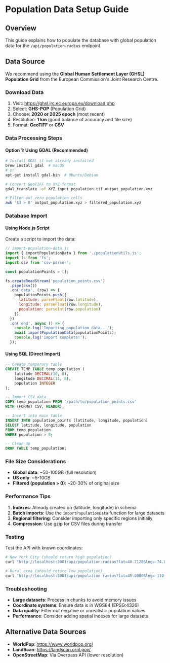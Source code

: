 # Population Data Setup Guide

## Overview
This guide explains how to populate the database with global population data for the `/api/population-radius` endpoint.

## Data Source
We recommend using the **Global Human Settlement Layer (GHSL) Population Grid** from the European Commission's Joint Research Centre.

### Download Data
1. Visit: https://ghsl.jrc.ec.europa.eu/download.php
2. Select: **GHS-POP** (Population Grid)
3. Choose: **2020 or 2025 epoch** (most recent)
4. Resolution: **1 km** (good balance of accuracy and file size)
5. Format: **GeoTIFF** or **CSV**

### Data Processing Steps

#### Option 1: Using GDAL (Recommended)
```bash
# Install GDAL if not already installed
brew install gdal  # macOS
# or
apt-get install gdal-bin  # Ubuntu/Debian

# Convert GeoTIFF to XYZ format
gdal_translate -of XYZ input_population.tif output_population.xyz

# Filter out zero population cells
awk '$3 > 0' output_population.xyz > filtered_population.xyz
```

### Database Import

#### Using Node.js Script
Create a script to import the data:

```javascript
// import-population-data.js
import { importPopulationData } from './populationUtils.js';
import fs from 'fs';
import csv from 'csv-parser';

const populationPoints = [];

fs.createReadStream('population_points.csv')
  .pipe(csv())
  .on('data', (row) => {
    populationPoints.push({
      latitude: parseFloat(row.latitude),
      longitude: parseFloat(row.longitude),
      population: parseInt(row.population)
    });
  })
  .on('end', async () => {
    console.log('Importing population data...');
    await importPopulationData(populationPoints);
    console.log('Import complete!');
  });
```

#### Using SQL (Direct Import)
```sql
-- Create temporary table
CREATE TEMP TABLE temp_population (
    latitude DECIMAL(10, 8),
    longitude DECIMAL(11, 8),
    population INTEGER
);

-- Import CSV data
COPY temp_population FROM '/path/to/population_points.csv'
WITH (FORMAT CSV, HEADER);

-- Insert into main table
INSERT INTO population_points (latitude, longitude, population)
SELECT latitude, longitude, population
FROM temp_population
WHERE population > 0;

-- Clean up
DROP TABLE temp_population;
```

### File Size Considerations
- **Global data**: ~50-100GB (full resolution)
- **US only**: ~5-10GB
- **Filtered (population > 0)**: ~20-30% of original size

### Performance Tips
1. **Indexes**: Already created on (latitude, longitude) in schema
2. **Batch imports**: Use the `importPopulationData` function for large datasets
3. **Regional filtering**: Consider importing only specific regions initially
4. **Compression**: Use gzip for CSV files during transfer

### Testing
Test the API with known coordinates:
```bash
# New York City (should return high population)
curl "http://localhost:3001/api/population-radius?lat=40.7128&lng=-74.0060&radius=5000"

# Rural area (should return low population)
curl "http://localhost:3001/api/population-radius?lat=45.0000&lng=-110.0000&radius=5000"
```

### Troubleshooting
- **Large datasets**: Process in chunks to avoid memory issues
- **Coordinate systems**: Ensure data is in WGS84 (EPSG:4326)
- **Data quality**: Filter out negative or unrealistic population values
- **Performance**: Consider adding spatial indexes for large datasets

## Alternative Data Sources
- **WorldPop**: https://www.worldpop.org/
- **LandScan**: https://landscan.ornl.gov/
- **OpenStreetMap**: Via Overpass API (lower resolution)
